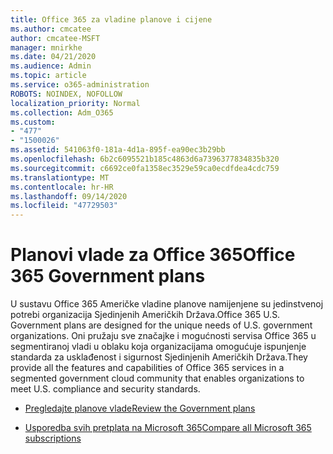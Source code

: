```yaml
---
title: Office 365 za vladine planove i cijene
ms.author: cmcatee
author: cmcatee-MSFT
manager: mnirkhe
ms.date: 04/21/2020
ms.audience: Admin
ms.topic: article
ms.service: o365-administration
ROBOTS: NOINDEX, NOFOLLOW
localization_priority: Normal
ms.collection: Adm_O365
ms.custom:
- "477"
- "1500026"
ms.assetid: 541063f0-181a-4d1a-895f-ea90ec3b29bb
ms.openlocfilehash: 6b2c6095521b185c4863d6a7396377834835b320
ms.sourcegitcommit: c6692ce0fa1358ec3529e59ca0ecdfdea4cdc759
ms.translationtype: MT
ms.contentlocale: hr-HR
ms.lasthandoff: 09/14/2020
ms.locfileid: "47729503"
---
```

# <a name="office-365-government-plans"></a><span data-ttu-id="839d7-102">Planovi vlade za Office 365</span><span class="sxs-lookup"><span data-stu-id="839d7-102">Office 365 Government plans</span></span>

<span data-ttu-id="839d7-103">U sustavu Office 365 Američke vladine planove namijenjene su jedinstvenoj potrebi organizacija Sjedinjenih Američkih Država.</span><span class="sxs-lookup"><span data-stu-id="839d7-103">Office 365 U.S. Government plans are designed for the unique needs of U.S. government organizations.</span></span> <span data-ttu-id="839d7-104">Oni pružaju sve značajke i mogućnosti servisa Office 365 u segmentiranoj vladi u oblaku koja organizacijama omogućuje ispunjenje standarda za usklađenost i sigurnost Sjedinjenih Američkih Država.</span><span class="sxs-lookup"><span data-stu-id="839d7-104">They provide all the features and capabilities of Office 365 services in a segmented government cloud community that enables organizations to meet U.S. compliance and security standards.</span></span>
  
- [<span data-ttu-id="839d7-105">Pregledajte planove vlade</span><span class="sxs-lookup"><span data-stu-id="839d7-105">Review the Government plans</span></span>](https://products.office.com/government/compare-office-365-government-plans)

- [<span data-ttu-id="839d7-106">Usporedba svih pretplata na Microsoft 365</span><span class="sxs-lookup"><span data-stu-id="839d7-106">Compare all Microsoft 365 subscriptions</span></span>](https://products.office.com/business/compare-more-office-365-for-business-plans)